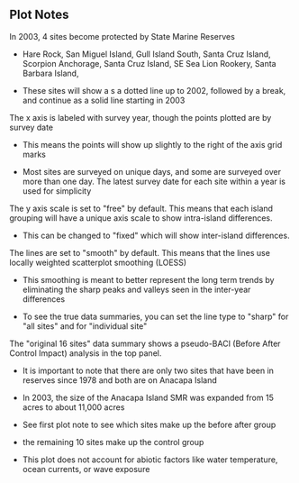 ## Plot Notes

In 2003, 4 sites become protected by State Marine Reserves

-   Hare Rock, San Miguel Island, Gull Island South, Santa Cruz Island, Scorpion Anchorage, Santa Cruz Island, SE Sea Lion Rookery, Santa Barbara Island,

-   These sites will show a s a dotted line up to 2002, followed by a break, and continue as a solid line starting in 2003

The x axis is labeled with survey year, though the points plotted are by survey date

-   This means the points will show up slightly to the right of the axis grid marks

-   Most sites are surveyed on unique days, and some are surveyed over more than one day. The latest survey date for each site within a year is used for simplicity

The y axis scale is set to "free" by default. This means that each island grouping will have a unique axis scale to show intra-island differences.

-   This can be changed to "fixed" which will show inter-island differences.

The lines are set to "smooth" by default. This means that the lines use locally weighted scatterplot smoothing (LOESS)

-   This smoothing is meant to better represent the long term trends by eliminating the sharp peaks and valleys seen in the inter-year differences

-   To see the true data summaries, you can set the line type to "sharp" for "all sites" and for "individual site"

The "original 16 sites" data summary shows a pseudo-BACI (Before After Control Impact) analysis in the top panel.

-   It is important to note that there are only two sites that have been in reserves since 1978 and both are on Anacapa Island

-   In 2003, the size of the Anacapa Island SMR was expanded from 15 acres to about 11,000 acres

-   See first plot note to see which sites make up the before after group

-   the remaining 10 sites make up the control group

-   This plot does not account for abiotic factors like water temperature, ocean currents, or wave exposure
